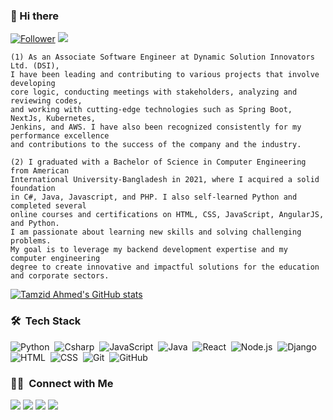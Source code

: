 ### 👋 Hi there 
[![Follower](https://img.shields.io/github/followers/tamzid958?style=social)](https://github.com/tamzid958) 
<img src="https://visitor-badge.glitch.me/badge?page_id=tamzid958"/>

```
(1) As an Associate Software Engineer at Dynamic Solution Innovators Ltd. (DSI),
I have been leading and contributing to various projects that involve developing
core logic, conducting meetings with stakeholders, analyzing and reviewing codes,
and working with cutting-edge technologies such as Spring Boot, NextJs, Kubernetes,
Jenkins, and AWS. I have also been recognized consistently for my performance excellence
and contributions to the success of the company and the industry. 

(2) I graduated with a Bachelor of Science in Computer Engineering from American
International University-Bangladesh in 2021, where I acquired a solid foundation
in C#, Java, Javascript, and PHP. I also self-learned Python and completed several
online courses and certifications on HTML, CSS, JavaScript, AngularJS, and Python.
I am passionate about learning new skills and solving challenging problems.
My goal is to leverage my backend development expertise and my computer engineering
degree to create innovative and impactful solutions for the education and corporate sectors.
```

[![Tamzid Ahmed's GitHub stats](https://github-readme-stats.vercel.app/api?username=tamzid958&show_icons=true&theme=radical)](https://github.com/tamzid958)

### 🛠 &nbsp;Tech Stack

![Python](https://img.shields.io/badge/-Python-05122A?style=flat&logo=python)&nbsp;
![Csharp](https://img.shields.io/badge/-Csharp-05122A?style=flat&logo=csharp)&nbsp;
![JavaScript](https://img.shields.io/badge/-JavaScript-05122A?style=flat&logo=javascript)&nbsp;
![Java](https://img.shields.io/badge/-Java-05122A?style=flat&logo=Java&logoColor=FFA518)&nbsp;
![React](https://img.shields.io/badge/-React-05122A?style=flat&logo=react)&nbsp;
![Node.js](https://img.shields.io/badge/-Node.js-05122A?style=flat&logo=node.js)&nbsp;
![Django](https://img.shields.io/badge/-Django-05122A?style=flat&logo=django&logoColor=092E20)&nbsp;
![HTML](https://img.shields.io/badge/-HTML-05122A?style=flat&logo=HTML5)&nbsp;
![CSS](https://img.shields.io/badge/-CSS-05122A?style=flat&logo=CSS3&logoColor=1572B6)&nbsp;
![Git](https://img.shields.io/badge/-Git-05122A?style=flat&logo=git)&nbsp;
![GitHub](https://img.shields.io/badge/-GitHub-05122A?style=flat&logo=github)&nbsp;


### 🤝🏻 &nbsp;Connect with Me 

<a href="https://www.mrtvirushub.com"><img src="https://img.shields.io/badge/-mrtvirushub.com-3423A6?style=flat&logo=Google-Chrome&logoColor=white"/></a>
<a href="https://www.linkedin.com/in/tamzid-ahmed958/"><img src="https://img.shields.io/badge/-Tamzid%20Ahmed-0077B5?style=flat&logo=Linkedin&logoColor=white"/></a>
<a href="mailto:tamjidahmed958@gmail.com"><img src="https://img.shields.io/badge/-tamjidahmed958@gmail.com-D14836?style=flat&logo=Gmail&logoColor=white"/></a>
<a href="https://facebook.com/tamzidahmedfahim"><img src="https://img.shields.io/badge/-@tamzidahmedfahim-1877F2?style=flat&logo=Facebook&logoColor=white"/></a>

